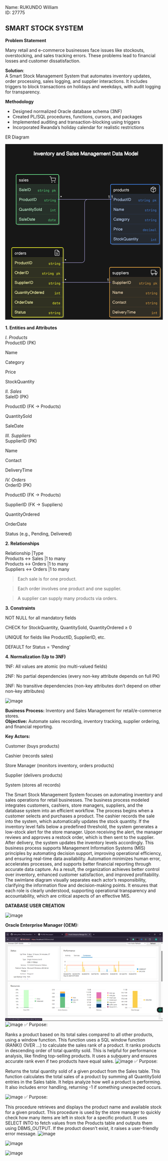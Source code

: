 Name: RUKUNDO William   
ID: 27775   

SMART STOCK SYSTEM
--

**Problem Statement**  

Many retail and e-commerce businesses face issues like stockouts, overstocking, and sales tracking errors. These problems lead to financial losses and customer dissatisfaction.  

**Solution**:  
A Smart Stock Management System that automates inventory updates, order processing, sales logging, and supplier interactions. It includes triggers to block transactions on  holidays and weekdays, with audit logging for transparency.



**Methodology**  

- Designed normalized Oracle database schema (3NF)
- Created PL/SQL procedures, functions, cursors, and packages
- Implemented auditing and transaction-blocking using triggers
- Incorporated Rwanda’s holiday calendar for realistic restrictions


ER Diagram  


![image alt](https://github.com/Daveeeid/Mon_27436_SmartStockMS/blob/main/ER%20Diagram%20phase%20III.png?raw=true)  

**1. Entities and Attributes**

_I. Products_  
ProductID (PK)

Name

Category

Price

StockQuantity

_II. Sales_  
SaleID (PK)

ProductID (FK → Products)

QuantitySold

SaleDate

_III. Suppliers_  
SupplierID (PK)

Name

Contact

DeliveryTime

_IV. Orders_    
OrderID (PK)

ProductID (FK → Products)

SupplierID (FK → Suppliers)

QuantityOrdered

OrderDate

Status (e.g., Pending, Delivered)

**2. Relationships**  

Relationship	       |Type  
Products ↔ Sales	   |1 to many  
Products ↔ Orders	   |1 to many  
Suppliers ↔ Orders	 |1 to many  

>Each sale is for one product.  

>Each order involves one product and one supplier.

>A supplier can supply many products via orders.

**3. Constraints**

NOT NULL for all mandatory fields

CHECK for StockQuantity, QuantitySold, QuantityOrdered ≥ 0

UNIQUE for fields like ProductID, SupplierID, etc.

DEFAULT for Status = 'Pending'

**4. Normalization (Up to 3NF)**

1NF: All values are atomic (no multi-valued fields) 

2NF: No partial dependencies (every non-key attribute depends on full PK) 

3NF: No transitive dependencies (non-key attributes don’t depend on other non-key attributes) 


![image](https://github.com/user-attachments/assets/cc2fa97d-8f5f-4cfe-ad7b-95c8a6f51065)

**Business Process:** Inventory and Sales Management for retail/e-commerce stores.  
**Objective:** Automate sales recording, inventory tracking, supplier ordering, and financial reporting.  

**Key Actors:**  

Customer (buys products)

Cashier (records sales)

Store Manager (monitors inventory, orders products)

Supplier (delivers products)

System (stores all records)  

The Smart Stock Management System focuses on automating inventory and sales operations for retail businesses. The business process modeled integrates customers, cashiers, store managers, suppliers, and the database system into an efficient workflow.
The process begins when a customer selects and purchases a product. The cashier records the sale into the system, which automatically updates the stock quantity. If the inventory level falls below a predefined threshold, the system generates a low-stock alert for the store manager. Upon receiving the alert, the manager reviews and approves a restock order, which is then sent to the supplier. After delivery, the system updates the inventory levels accordingly.
This business process supports Management Information Systems (MIS) principles by automating decision support, improving operational efficiency, and ensuring real-time data availability. Automation minimizes human error, accelerates processes, and supports better financial reporting through accurate data capture. As a result, the organization achieves better control over inventory, enhanced customer satisfaction, and improved profitability.
The swimlane diagram visually separates each actor’s responsibility, clarifying the information flow and decision-making points. It ensures that each role is clearly understood, supporting operational transparency and accountability, which are critical aspects of an effective MIS.

**DATABASE USER CREATION**  
  
![image](https://github.com/Daveeeid/wed_27775_SmartStock_DB/blob/main/database.png?raw=true)  

**Oracle Enterprise Manager (OEM):** 

  ![image](https://github.com/Daveeeid/Mon_27436_SmartStockMS/blob/main/OEM.png?raw=true)
  ![image](https://github.com/Daveeeid/Mon_27436_SmartStockMS/blob/main/window%20function.png?raw=true)
  ✅ Purpose:  
    
Ranks a product based on its total sales compared to all other products, using a window function.
This function uses a SQL window function (RANK() OVER ...) to calculate the sales rank of a product. It ranks products in descending order of total quantity sold. This is helpful for performance analysis, like finding top-selling products. It uses a subquery and ensures accurate rank even if two products have equal sales.
 ![image](https://github.com/Daveeeid/Mon_27436_SmartStockMS/blob/main/function.png?raw=true)
 ✅ Purpose:  
   
Returns the total quantity sold of a given product from the Sales table.
This function calculates the total sales of a product by summing all QuantitySold entries in the Sales table. It helps analyze how well a product is performing. It also includes error handling, returning -1 if something unexpected occurs.  


![image](https://github.com/Daveeeid/Mon_27436_SmartStockMS/blob/main/procedure.png?raw=true)
✅ Purpose:  

This procedure retrieves and displays the product name and available stock for a given product.
This procedure is used by the store manager to quickly check how many items are left in stock for a specific product. It uses SELECT INTO to fetch values from the Products table and outputs them using DBMS_OUTPUT. If the product doesn’t exist, it raises a user-friendly error message.
 ![image](https://github.com/Daveeeid/Mon_27436_SmartStockMS/blob/main/package.png?raw=true)

![image](https://github.com/Daveeeid/Mon_27436_SmartStockMS/blob/main/holiday_table.png?raw=true)

![image](https://github.com/Daveeeid/Mon_27436_SmartStockMS/blob/main/trigger.png?raw=true)








